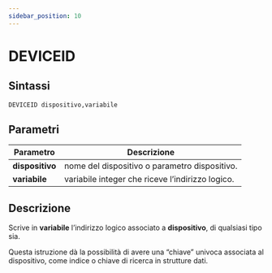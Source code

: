 ```yaml
---
sidebar_position: 10
---
```


# DEVICEID

## Sintassi

  ```
DEVICEID dispositivo,variabile
  ```

## Parametri
|Parametro            | Descrizione                                         |                
|---------------------|-----------------------------------------------------|
| **dispositivo**     | nome del dispositivo o parametro dispositivo.       |         
| **variabile**       | variabile integer che riceve l’indirizzo logico.    |         

## Descrizione
Scrive in **variabile** l’indirizzo logico associato a **dispositivo**, di qualsiasi tipo sia. 

Questa istruzione dà la possibilità di avere una “chiave” univoca associata al dispositivo, come indice o chiave di ricerca in strutture dati.
